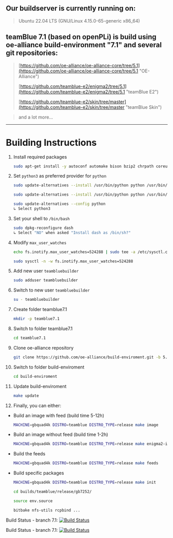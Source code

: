 ## Our buildserver is currently running on: ##

> Ubuntu 22.04 LTS (GNU/Linux 4.15.0-65-generic x86_64)

## teamBlue 7.1 (based on openPLi) is build using oe-alliance build-environment "7.1" and several git repositories: ##

> [https://github.com/oe-alliance/oe-alliance-core/tree/5.1](https://github.com/oe-alliance/oe-alliance-core/tree/5.1 "OE-Alliance")
>
> [https://github.com/teamblue-e2/enigma2/tree/5.1](https://github.com/teamblue-e2/enigma2/tree/5.1 "teamBlue E2")
>
> [https://github.com/teamblue-e2/skin/tree/master](https://github.com/teamblue-e2/skin/tree/master "teamBlue Skin")

> and a lot more...


----------

# Building Instructions #

1. Install required packages

    ```sh
    sudo apt-get install -y autoconf automake bison bzip2 chrpath coreutils cpio curl cvs debianutils default-jre default-jre-headless diffstat flex g++ gawk gcc gcc-12 gcc-multilib g++-multilib gettext git git-core gzip help2man info iputils-ping java-common libc6-dev libegl1-mesa libglib2.0-dev libncurses5-dev libperl4-corelibs-perl libproc-processtable-perl libsdl1.2-dev libserf-dev libtool libxml2-utils make ncurses-bin patch perl pkg-config psmisc python3 python3-git python3-jinja2 python3-pexpect python3-pip python-setuptools qemu quilt socat sshpass subversion tar texi2html texinfo unzip wget xsltproc xterm xz-utils zip zlib1g-dev zstd fakeroot lz4
    ```

1. Set `python3` as preferred provider for `python`

    ```sh
    sudo update-alternatives --install /usr/bin/python python /usr/bin/python2 1

    sudo update-alternatives --install /usr/bin/python python /usr/bin/python3 2

    sudo update-alternatives --config python
    ↳ Select python3
    ```

1. Set your shell to `/bin/bash`

    ```sh
    sudo dpkg-reconfigure dash
    ↳ Select "NO" when asked "Install dash as /bin/sh?"
    ```

1. Modify `max_user_watches`

    ```sh
    echo fs.inotify.max_user_watches=524288 | sudo tee -a /etc/sysctl.conf

    sudo sysctl -n -w fs.inotify.max_user_watches=524288
    ```

1. Add new user `teambluebuilder`

    ```sh
    sudo adduser teambluebuilder
    ```

1. Switch to new user `teambluebuilder`

    ```sh
    su - teambluebuilder
    ```

1. Create folder teamblue7.1

    ```sh
    mkdir -p teamblue7.1
    ```

1. Switch to folder teamblue7.1

    ```sh
    cd teamblue7.1
    ```

1. Clone oe-alliance repository

    ```sh
    git clone https://github.com/oe-alliance/build-enviroment.git -b 5.1
    ```

1. Switch to folder build-enviroment

    ```sh
    cd build-enviroment
    ```

1. Update build-enviroment

    ```sh
    make update
    ```

1. Finally, you can either:

* Build an image with feed (build time 5-12h)

    ```sh
    MACHINE=gbquad4k DISTRO=teamblue DISTRO_TYPE=release make image
    ```

* Build an image without feed (build time 1-2h)

    ```sh
    MACHINE=gbquad4k DISTRO=teamblue DISTRO_TYPE=release make enigma2-image
    ```

* Build the feeds

    ```sh
    MACHINE=gbquad4k DISTRO=teamblue DISTRO_TYPE=release make feeds
    ```

* Build specific packages

    ```sh
    MACHINE=gbquad4k DISTRO=teamblue DISTRO_TYPE=release make init

    cd builds/teamblue/release/gb7252/

    source env.source

    bitbake nfs-utils rcpbind ...
    ```





Build Status - branch 7.1:    [![Build Status](https://travis-ci.org/teamblue-e2/enigma2.svg?branch=7.1)](https://travis-ci.org/teamblue-e2/enigma2)

Build Status - branch 7.1:    [![Build Status](https://circleci.com/gh/teamblue-e2/enigma2.svg?style=shield&branch=7.1)]()
